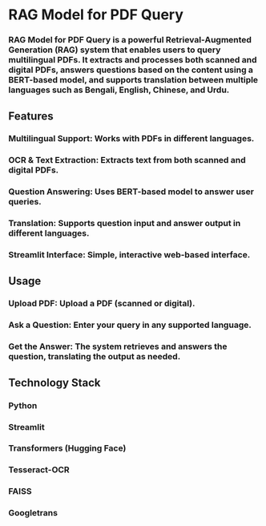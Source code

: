 # RAG Model for PDF Query

### RAG Model for PDF Query is a powerful Retrieval-Augmented Generation (RAG) system that enables users to query multilingual PDFs. It extracts and processes both scanned and digital PDFs, answers questions based on the content using a BERT-based model, and supports translation between multiple languages such as Bengali, English, Chinese, and Urdu.

## Features
### Multilingual Support: Works with PDFs in different languages.
### OCR & Text Extraction: Extracts text from both scanned and digital PDFs.
### Question Answering: Uses BERT-based model to answer user queries.
### Translation: Supports question input and answer output in different languages.
### Streamlit Interface: Simple, interactive web-based interface.

## Usage
### Upload PDF: Upload a PDF (scanned or digital).
### Ask a Question: Enter your query in any supported language.
### Get the Answer: The system retrieves and answers the question, translating the output as needed.

## Technology Stack
### Python
### Streamlit
### Transformers (Hugging Face)
### Tesseract-OCR
### FAISS
### Googletrans